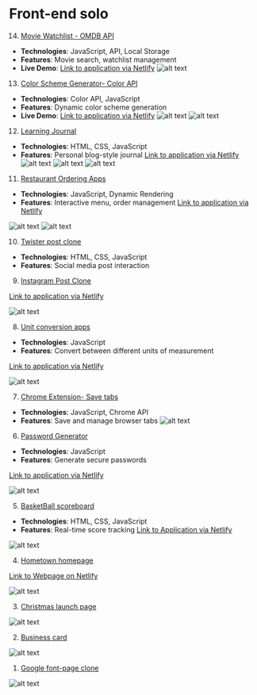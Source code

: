 # Front-end solo

14. [Movie Watchlist - OMDB API](./Movie%20Watchlist%20Apps/)

- **Technologies**: JavaScript, API, Local Storage
- **Features**: Movie search, watchlist management
- **Live Demo**:
[Link to application via Netlify](https://splendid-hamster-74f516.netlify.app/)
![alt text](<screenshots/movie watchlist apps.png>)

13. [Color Scheme Generator- Color API](./color%20API/)
- **Technologies**: Color API, JavaScript
- **Features**: Dynamic color scheme generation
- **Live Demo**:
[Link to application via Netlify](resonant-chimera-65cfd1.netlify.app)
![alt text](screenshots/color-generator.png)
![alt text](screenshots/color-scheme-generator-mobile.png)

12. [Learning Journal](./Learning-journal/)
- **Technologies**: HTML, CSS, JavaScript
- **Features**: Personal blog-style journal
[Link to application via Netlify](https://learning-journal-kat.netlify.app/)
![alt text](screenshots/learning-J-1.png)
![alt text](screenshots/learning-J-2.png)
![alt text](screenshots/learning-J-3.png)

11. [Restaurant Ordering Apps](./Restaurant%20Ordering%20Apps/)
- **Technologies**: JavaScript, Dynamic Rendering
- **Features**: Interactive menu, order management
[Link to application via Netlify](https://fluffy-salmiakki-e1d2dc.netlify.app)

![alt text](screenshots/restaurant-order-1.png)
![alt text](screenshots/restaurant-order-2.png)

10. [Twister post clone](./Twister%20clone/)
- **Technologies**: HTML, CSS, JavaScript
- **Features**: Social media post interaction

9. [Instagram Post Clone](./Oldagram/)

[Link to application via Netlify](https://eloquent-sunshine-6c52d4.netlify.app/)

![alt text](screenshots/oldagram.png)

8. [Unit conversion apps](./Unit%20conversion/)
- **Technologies**: JavaScript
- **Features**: Convert between different units of measurement

[Link to application via Netlify](https://6757d689ba28beb3438e82e5--extraordinary-parfait-e02e63.netlify.app/)

![alt text](<screenshots/Unit conversion.png>)

7. [Chrome Extension- Save tabs](./Chrome%20Extension/)
- **Technologies**: JavaScript, Chrome API
- **Features**: Save and manage browser tabs
![alt text](screenshots/chrome-extension.png)

6. [Password Generator](./Password%20Generator/)
- **Technologies**: JavaScript
- **Features**: Generate secure passwords

[Link to application via Netlify](https://cheery-griffin-f4c6a5.netlify.app)

![alt text](screenshots/password-generator.png)

5. [BasketBall scoreboard](./Basketball%20Scoreboard/)
- **Technologies**: HTML, CSS, JavaScript
- **Features**: Real-time score tracking
[Link to Application via Netlify](https://marvelous-lokum-980e7e.netlify.app/)

![alt text](screenshots/basketball-scoreboard.png)

4. [Hometown homepage](./Hometown%20homepage/)

[Link to Webpage on Netlify](https://graceful-granita-31f70c.netlify.app)

![alt text](screenshots/Hometown.png)

3. [Christmas launch page](./Launch%20page/)

![alt text](screenshots/christmas.png)

2. [Business card](./Business%20card/)

![alt text](screenshots/business-card.png)

1. [Google font-page clone](./Google%20search/)

![alt text](screenshots/google-clone.png)






















